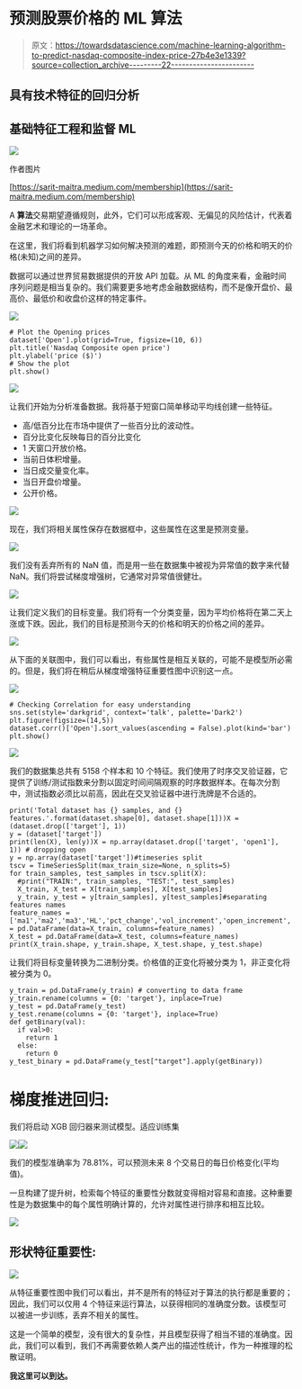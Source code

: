 # 预测股票价格的 ML 算法

> 原文：<https://towardsdatascience.com/machine-learning-algorithm-to-predict-nasdaq-composite-index-price-27b4e3e1339?source=collection_archive---------22----------------------->

## 具有技术特征的回归分析

## 基础特征工程和监督 ML

![](img/85051a9e44d7de5a13dba6e105e1bb87.png)

作者图片

[https://sarit-maitra.medium.com/membership](https://sarit-maitra.medium.com/membership)

A **算法**交易期望遵循规则，此外，它们可以形成客观、无偏见的风险估计，代表着金融艺术和理论的一场革命。

在这里，我们将看到机器学习如何解决预测的难题，即预测今天的价格和明天的价格(未知)之间的差异。

数据可以通过世界贸易数据提供的开放 API 加载。从 ML 的角度来看，金融时间序列问题是相当复杂的。我们需要更多地考虑金融数据结构，而不是像开盘价、最高价、最低价和收盘价这样的特定事件。

![](img/803430fa1fc5a6acedc2e189e0a1b87e.png)

```
# Plot the Opening prices
dataset['Open'].plot(grid=True, figsize=(10, 6))
plt.title('Nasdaq Composite open price')
plt.ylabel('price ($)')
# Show the plot
plt.show()
```

![](img/12a9dd5673855baea61fbecff69ff8d6.png)

让我们开始为分析准备数据。我将基于短窗口简单移动平均线创建一些特征。

*   高/低百分比在市场中提供了一些百分比的波动性。
*   百分比变化反映每日的百分比变化
*   1 天窗口开放价格。
*   当前日体积增量。
*   当日成交量变化率。
*   当日开盘价增量。
*   公开价格。

![](img/cca482ef2fe50d103b4fb36ac251626f.png)

现在，我们将相关属性保存在数据框中，这些属性在这里是预测变量。

![](img/4ce0123b0a6328e5463ac0c672935a0d.png)

我们没有丢弃所有的 NaN 值，而是用一些在数据集中被视为异常值的数字来代替 NaN。我们将尝试梯度增强树，它通常对异常值很健壮。

![](img/bc572909bb19a7e7cdbda651349498eb.png)

让我们定义我们的目标变量。我们将有一个分类变量，因为平均价格将在第二天上涨或下跌。因此，我们的目标是预测今天的价格和明天的价格之间的差异。

![](img/48f6ee1b7e67ea36f92cb526fd3bcde2.png)

从下面的关联图中，我们可以看出，有些属性是相互关联的，可能不是模型所必需的。但是，我们将在稍后从梯度增强特征重要性图中识别这一点。

![](img/f71d3ca85039a9ae0d29f45b9f78dc30.png)

```
# Checking Correlation for easy understanding
sns.set(style='darkgrid', context='talk', palette='Dark2')
plt.figure(figsize=(14,5))
dataset.corr()['Open'].sort_values(ascending = False).plot(kind='bar')
plt.show()
```

![](img/d6fe2d8e9a8b7f7cc2d52c84202dd134.png)

我们的数据集总共有 5158 个样本和 10 个特征。我们使用了时序交叉验证器，它提供了训练/测试指数来分割以固定时间间隔观察的时序数据样本。在每次分割中，测试指数必须比以前高，因此在交叉验证器中进行洗牌是不合适的。

```
print('Total dataset has {} samples, and {} features.'.format(dataset.shape[0], dataset.shape[1]))X = (dataset.drop(['target'], 1))
y = (dataset['target'])
print(len(X), len(y))X = np.array(dataset.drop(['target', 'open1'], 1)) # dropping open
y = np.array(dataset['target'])#timeseries split
tscv = TimeSeriesSplit(max_train_size=None, n_splits=5)
for train_samples, test_samples in tscv.split(X):
  #print("TRAIN:", train_samples, "TEST:", test_samples)
  X_train, X_test = X[train_samples], X[test_samples]
  y_train, y_test = y[train_samples], y[test_samples]#separating features names
feature_names = ['ma1','ma2','ma3','HL','pct_change','vol_increment','open_increment','Open']X_train = pd.DataFrame(data=X_train, columns=feature_names)
X_test = pd.DataFrame(data=X_test, columns=feature_names)
print(X_train.shape, y_train.shape, X_test.shape, y_test.shape)
```

让我们将目标变量转换为二进制分类。价格值的正变化将被分类为 1，非正变化将被分类为 0。

```
y_train = pd.DataFrame(y_train) # converting to data frame
y_train.rename(columns = {0: 'target'}, inplace=True)
y_test = pd.DataFrame(y_test)
y_test.rename(columns = {0: 'target'}, inplace=True)
def getBinary(val):
  if val>0:
    return 1
  else:
    return 0
y_test_binary = pd.DataFrame(y_test["target"].apply(getBinary))
```

# 梯度推进回归:

我们将启动 XGB 回归器来测试模型。适应训练集

![](img/b0c87c24573414a2e5d65acf4a7ac410.png)![](img/89b6f82e35af3f8f77b7153232e61d0a.png)

我们的模型准确率为 78.81%，可以预测未来 8 个交易日的每日价格变化(平均值)。

一旦构建了提升树，检索每个特征的重要性分数就变得相对容易和直接。这种重要性是为数据集中的每个属性明确计算的，允许对属性进行排序和相互比较。

![](img/746e76f55f2ce9705f613e693526df58.png)

## 形状特征重要性:

![](img/0d140b48b3d27fdf7489d89e1fd671c9.png)

从特征重要性图中我们可以看出，并不是所有的特征对于算法的执行都是重要的；因此，我们可以仅用 4 个特征来运行算法，以获得相同的准确度分数。该模型可以被进一步训练，丢弃不相关的属性。

这是一个简单的模型，没有很大的复杂性，并且模型获得了相当不错的准确度。因此，我们可以看到，我们不再需要依赖人类产出的描述性统计，作为一种推理的松散证明。

**我这里可以到达**[](https://www.linkedin.com/in/saritmaitra/)****。****